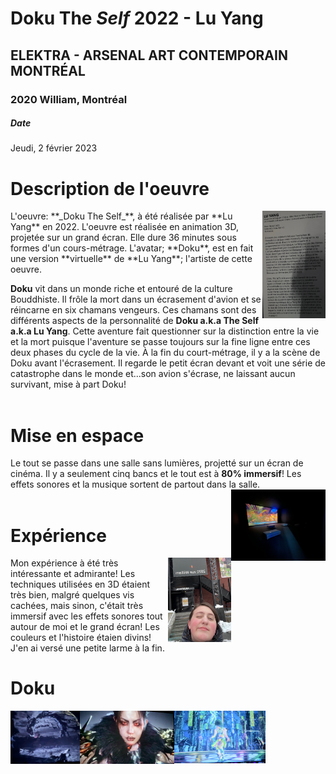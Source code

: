 # Doku The _Self_ 2022 - Lu Yang
## ELEKTRA - ARSENAL ART CONTEMPORAIN MONTRÉAL
### 2020 William, Montréal

##### Date
Jeudi, 2 février 2023


# Description de l'oeuvre
<img align="right" width="20%" height="10%" src="https://github.com/FOXTROTDELTALIMA/H23_V13_inspirations_LAFRENIERE/blob/main/BIAN/Photos/description.png">
L'oeuvre: **_Doku The Self_**, à été réalisée par **Lu Yang** en 2022. 
L'oeuvre est réalisée en animation 3D, projetée sur un grand écran.
Elle dure 36 minutes sous formes d'un cours-métrage. L'avatar; **Doku**, est en fait une version **virtuelle** de **Lu Yang**; l'artiste de cette oeuvre.

**Doku** vit dans un monde riche et entouré de la culture Bouddhiste. Il frôle la mort dans un écrasement d'avion et se réincarne en six chamans vengeurs. Ces chamans sont des différents aspects de la personnalité de **Doku a.k.a The Self a.k.a Lu Yang**. Cette aventure fait questionner sur la distinction entre la vie et la mort puisque l'aventure se passe toujours sur la fine ligne entre ces deux phases du cycle de la vie.
À la fin du court-métrage, il y a la scène de Doku avant l'écrasement. Il regarde le petit écran devant et voit une série de catastrophe dans le monde et...son avion s'écrase, ne laissant aucun survivant, mise à part Doku!
</br>
</br>
# Mise en espace
Le tout se passe dans une salle sans lumières, projetté sur un écran de cinéma. Il y a seulement cinq bancs et le tout est à **80% immersif**! Les effets sonores et la musique sortent de partout dans la salle.
<img align="right" width="30%" height="30%" src="https://github.com/FOXTROTDELTALIMA/H23_V13_inspirations_LAFRENIERE/blob/main/BIAN/Photos/salle.png">
</br>
</br>
# Expérience
<img align="right" width="20%" height="15%" src="https://github.com/FOXTROTDELTALIMA/H23_V13_inspirations_LAFRENIERE/blob/main/BIAN/Photos/moi.png">
Mon expérience à été très intéressante et admirante! Les techniques utilisées en 3D étaient très bien, malgré quelques vis cachées, mais sinon, c'était très immersif avec les effets sonores tout autour de moi et le grand écran! Les couleurs et l'histoire étaien divins! J'en ai versé une petite larme à la fin.

# Doku
<img align="left" width="22%" height="30%" src="https://github.com/FOXTROTDELTALIMA/H23_V13_inspirations_LAFRENIERE/blob/main/BIAN/Photos/monde_noirceur.png">
<img align="left" width="30%" height="30%" src="https://github.com/FOXTROTDELTALIMA/H23_V13_inspirations_LAFRENIERE/blob/main/BIAN/Photos/le_self.png">
<img align="left" width="29%" height="30%" src="https://github.com/FOXTROTDELTALIMA/H23_V13_inspirations_LAFRENIERE/blob/main/BIAN/Photos/monde_fluorescent.png">
</ br>

